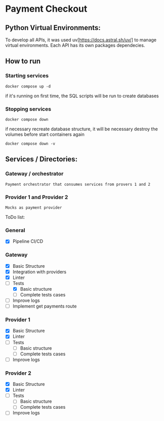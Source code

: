 # Payment Checkout

## Python Virtual Environments:

To develop all APIs, it was used uv[https://docs.astral.sh/uv/] to manage virtual environments. Each API has its own packages dependecies.

## How to run

### Starting services

```
docker compose up -d
```
if it's running on first time, the SQL scripts will be run to create databases

### Stopping services

```
docker compose down
```
if necessary recreate database structure, it will be necessary destroy the volumes before start containers again


```
docker compose down -v
```

## Services / Directories:

### Gateway / orchestrator
    Payment orchestrator that consumes services from provers 1 and 2

### Provider 1 and Provider 2
    Mocks as payment provider


ToDo list:

### General
- [X] Pipeline CI/CD

### Gateway
- [X] Basic Structure
- [X] Integration with providers
- [X] Linter
- [ ] Tests
    - [X] Basic structure
    - [ ] Complete tests cases
- [ ] Improve logs
- [ ] Implement get payments route

### Provider 1
- [X] Basic Structure
- [X] Linter
- [ ] Tests
    - [ ] Basic structure
    - [ ] Complete tests cases
- [ ] Improve logs

### Provider 2
- [X] Basic Structure
- [X] Linter
- [ ] Tests
    - [ ] Basic structure
    - [ ] Complete tests cases
- [ ] Improve logs
